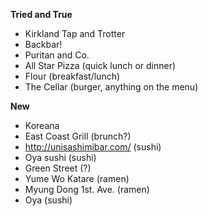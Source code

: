 **Tried and True**
- Kirkland Tap and Trotter
- Backbar!
- Puritan and Co.
- All Star Pizza (quick lunch or dinner)
- Flour (breakfast/lunch)
- The Cellar (burger, anything on the menu)

**New**
- Koreana
- East Coast Grill (brunch?)
- http://unisashimibar.com/ (sushi)
- Oya sushi (sushi)
- Green Street (?)
- Yume Wo Katare (ramen)
- Myung Dong 1st. Ave. (ramen)
- Oya (sushi)





